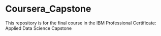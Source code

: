 # Coursera_Capstone
This repository is for the final course in the IBM Professional Certificate: Applied Data Science Capstone
